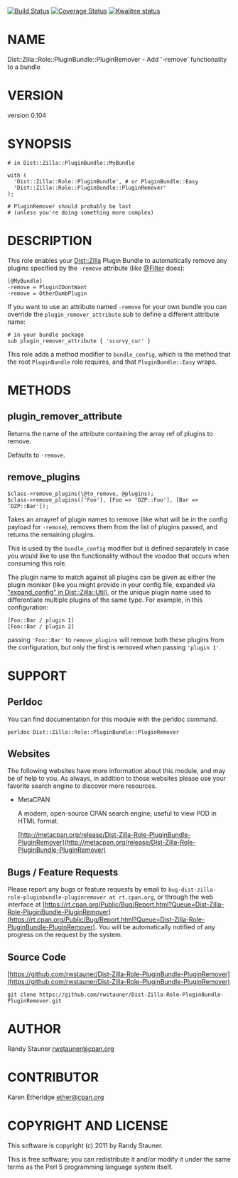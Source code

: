 [![Build Status](https://travis-ci.org/rwstauner/Dist-Zilla-Role-PluginBundle-PluginRemover.svg?branch=master)](https://travis-ci.org/rwstauner/Dist-Zilla-Role-PluginBundle-PluginRemover)
[![Coverage Status](https://coveralls.io/repos/rwstauner/Dist-Zilla-Role-PluginBundle-PluginRemover/badge.svg?branch=master)](https://coveralls.io/r/rwstauner/Dist-Zilla-Role-PluginBundle-PluginRemover?branch=master)
[![Kwalitee status](http://cpants.cpanauthors.org/dist/Dist-Zilla-Role-PluginBundle-PluginRemover.png)](http://cpants.charsbar.org/dist/overview/Dist-Zilla-Role-PluginBundle-PluginRemover)

# NAME

Dist::Zilla::Role::PluginBundle::PluginRemover - Add '-remove' functionality to a bundle

# VERSION

version 0.104

# SYNOPSIS

    # in Dist::Zilla::PluginBundle::MyBundle

    with (
      'Dist::Zilla::Role::PluginBundle', # or PluginBundle::Easy
      'Dist::Zilla::Role::PluginBundle::PluginRemover'
    );

    # PluginRemover should probably be last
    # (unless you're doing something more complex)

# DESCRIPTION

This role enables your [Dist::Zilla](https://metacpan.org/pod/Dist::Zilla) Plugin Bundle
to automatically remove any plugins specified
by the `-remove` attribute
(like [@Filter](https://metacpan.org/pod/Dist::Zilla::PluginBundle::Filter) does):

    [@MyBundle]
    -remove = PluginIDontWant
    -remove = OtherDumbPlugin

If you want to use an attribute named `-remove` for your own bundle
you can override the `plugin_remover_attribute` sub
to define a different attribute name:

    # in your bundle package
    sub plugin_remover_attribute { 'scurvy_cur' }

This role adds a method modifier to `bundle_config`,
which is the method that the root `PluginBundle` role requires,
and that `PluginBundle::Easy` wraps.

# METHODS

## plugin\_remover\_attribute

Returns the name of the attribute
containing the array ref of plugins to remove.

Defaults to `-remove`.

## remove\_plugins

    $class->remove_plugins(\@to_remove, @plugins);
    $class->remove_plugins(['Foo'], [Foo => 'DZP::Foo'], [Bar => 'DZP::Bar']);

Takes an arrayref of plugin names to remove
(like what will be in the config payload for `-remove`),
removes them from the list of plugins passed,
and returns the remaining plugins.

This is used by the `bundle_config` modifier
but is defined separately in case you would like
to use the functionality without the voodoo that occurs
when consuming this role.

The plugin name to match against all plugins can be given as either the plugin
moniker (like you might provide in your config file, expanded via
["expand\_config" in Dist::Zilla::Util](https://metacpan.org/pod/Dist::Zilla::Util#expand_config)), or the unique plugin name used to
differentiate multiple plugins of the same type. For example, in this
configuration:

    [Foo::Bar / plugin 1]
    [Foo::Bar / plugin 2]

passing `'Foo::Bar'` to `remove_plugins` will remove both these plugins from
the configuration, but only the first is removed when passing `'plugin 1'`.

# SUPPORT

## Perldoc

You can find documentation for this module with the perldoc command.

    perldoc Dist::Zilla::Role::PluginBundle::PluginRemover

## Websites

The following websites have more information about this module, and may be of help to you. As always,
in addition to those websites please use your favorite search engine to discover more resources.

- MetaCPAN

    A modern, open-source CPAN search engine, useful to view POD in HTML format.

    [http://metacpan.org/release/Dist-Zilla-Role-PluginBundle-PluginRemover](http://metacpan.org/release/Dist-Zilla-Role-PluginBundle-PluginRemover)

## Bugs / Feature Requests

Please report any bugs or feature requests by email to `bug-dist-zilla-role-pluginbundle-pluginremover at rt.cpan.org`, or through
the web interface at [https://rt.cpan.org/Public/Bug/Report.html?Queue=Dist-Zilla-Role-PluginBundle-PluginRemover](https://rt.cpan.org/Public/Bug/Report.html?Queue=Dist-Zilla-Role-PluginBundle-PluginRemover). You will be automatically notified of any
progress on the request by the system.

## Source Code

[https://github.com/rwstauner/Dist-Zilla-Role-PluginBundle-PluginRemover](https://github.com/rwstauner/Dist-Zilla-Role-PluginBundle-PluginRemover)

    git clone https://github.com/rwstauner/Dist-Zilla-Role-PluginBundle-PluginRemover.git

# AUTHOR

Randy Stauner <rwstauner@cpan.org>

# CONTRIBUTOR

Karen Etheridge <ether@cpan.org>

# COPYRIGHT AND LICENSE

This software is copyright (c) 2011 by Randy Stauner.

This is free software; you can redistribute it and/or modify it under
the same terms as the Perl 5 programming language system itself.
